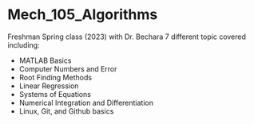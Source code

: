 # Mech_105_Algorithms
Freshman Spring class (2023) with Dr. Bechara 
7 different topic covered including:
- MATLAB Basics
- Computer Numbers and Error
- Root Finding Methods
- Linear Regression
- Systems of Equations
- Numerical Integration and Differentiation
- Linux, Git, and Github basics
